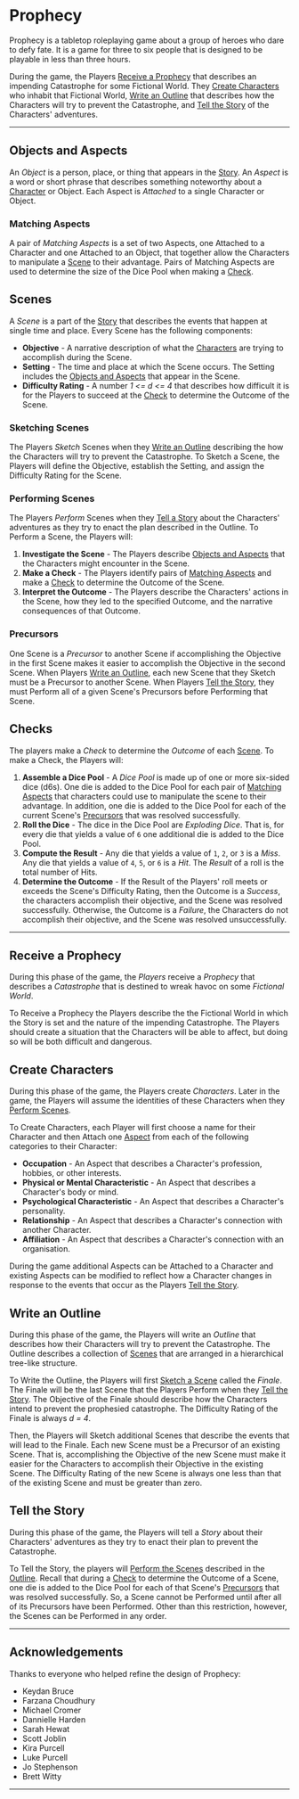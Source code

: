# Prophecy
Prophecy is a tabletop roleplaying game about a group of heroes who dare to defy fate. It is a game for three to six people that is designed to be playable in less than three hours.

During the game, the Players [Receive a Prophecy](#receive-a-prophecy) that describes an impending Catastrophe for some Fictional World.
They [Create Characters](#create-characters) who inhabit that Fictional World, [Write an Outline](#write-an-outline) that describes how the Characters will try to prevent the Catastrophe, and [Tell the Story](#tell-the-story) of the Characters' adventures.

---

## Objects and Aspects
An _Object_ is a person, place, or thing that appears in the [Story](#tell-the-story).
An _Aspect_ is a word or short phrase that describes something noteworthy about a [Character](#create-characters) or Object.
Each Aspect is _Attached_ to a single Character or Object.

### Matching Aspects
A pair of _Matching Aspects_ is a set of two Aspects, one Attached to a Character and one Attached to an Object, that together allow the Characters to manipulate a [Scene](#scenes) to their advantage.
Pairs of Matching Aspects are used to determine the size of the Dice Pool when making a [Check](#checks).

<!-- #### Example
Recall that in the previous example, the Characters were trying to convince a guard to let them through a checkpoint and that the Aspect "Sterling Reputation" is Attached to the guard who is on duty when the Characters arrive.
The Aspect "Silver Tongue" is Attached to one of the Characters.
If the Players agree that this combination of Aspects might allow the characters to manipulate the Scene to their advantage, perhaps by suggesting that he guard might be amenable to accepting a bribe offered by the Character, then together they would constitute a pair of Matching Aspects. -->

## Scenes
A _Scene_ is a part of the [Story](#tell-the-story) that describes the events that happen at single time and place.
Every Scene has the following components:
  - __Objective__ -
    A narrative description of what the [Characters](#create-characters) are trying to accomplish during the Scene.
  - __Setting__ -
    The time and place at which the Scene occurs. The Setting includes the [Objects and Aspects](#objects-and-aspects) that appear in the Scene.
  - __Difficulty Rating__ -
    A number _1 <= d <= 4_ that describes how difficult it is for the Players to succeed at the [Check](#checks) to determine the Outcome of the Scene.

<!-- #### Example
The Characters want to cross the border between two neighbouring kingdoms. It is dusk when they make their way to a "Remote" border crossing on the outskirts of a small town. The border is patrolled by a detachment of soldiers from the "Local Militia". The soldier on duty when the Characters arrive is well-known in town to have a "Sterling Reputation". The guards are on "High Alert" and it will be fairly difficult for the Characters to convince the guard on duty to let them through the checkpoint. The Difficulty Rating of the scene is _d = 3_. -->

### Sketching Scenes
The Players _Sketch_ Scenes when they [Write an Outline](#write-an-outline) describing the how the Characters will try to prevent the Catastrophe. To Sketch a Scene, the Players will define the Objective, establish the Setting, and assign the Difficulty Rating for the Scene.

### Performing Scenes
The Players _Perform_ Scenes when they [Tell a Story](#tell-the-story) about the Characters' adventures as they try to enact the plan described in the Outline. To Perform a Scene, the Players will:
   1. __Investigate the Scene__ -
     The Players describe [Objects and Aspects](#objects-and-aspects) that the Characters might encounter in the Scene.
   2. __Make a Check__ -
     The Players identify pairs of [Matching Aspects](#matching-aspects) and make a [Check](#checks) to determine the Outcome of the Scene.
   3. __Interpret the Outcome__ -
     The Players describe the Characters' actions in the Scene, how they led to the specified Outcome, and the narrative consequences of that Outcome.  

### Precursors
One Scene is a _Precursor_ to another Scene if accomplishing the Objective in the first Scene makes it easier to accomplish the Objective in the second Scene. When Players [Write an Outline](#write-an-outline), each new Scene that they Sketch must be a Precursor to another Scene. When Players [Tell the Story](#tell-the-story), they must Perform all of a given Scene's Precursors before Performing that Scene.

## Checks
The players make a _Check_ to determine the _Outcome_ of each [Scene](#scenes).
To make a Check, the Players will:
   1. __Assemble a Dice Pool__ -
      A _Dice Pool_ is made up of one or more six-sided dice (d6s).
      One die is added to the Dice Pool for each pair of [Matching Aspects](#matching-aspects) that characters could use to manipulate the scene to their advantage.
      In addition, one die is added to the Dice Pool for each of the current Scene's [Precursors](#Precursors) that was resolved successfully.
   2. __Roll the Dice__ -
      The dice in the Dice Pool are _Exploding Dice_.
      That is, for every die that yields a value of `6` one additional die is added to the Dice Pool.
   3. __Compute the Result__ -
      Any die that yields a value of `1`, `2`, or `3` is a _Miss_.
      Any die that yields a value of `4`, `5`, or `6` is a _Hit_.
      The _Result_ of a roll is the total number of Hits.
   4. __Determine the Outcome__ -
      If the Result of the Players' roll meets or exceeds the Scene's Difficulty Rating, then the Outcome is a _Success_, the characters accomplish their objective, and the Scene was resolved successfully.
      Otherwise, the Outcome is a _Failure_, the Characters do not accomplish their objective, and the Scene was resolved unsuccessfully.

<!-- #### Example
The Players are making a Check to determine the Outcome of a Scene that has a Difficulty Rating of _d = 3_.
The Players have identified three pairs of [Matching Aspects](#objects-and-aspects) while Performing the Scene and earned two Reward Dice in the Scenes immediately upstream of the current Scene.
Therefore, the Dice Pool consists of five dice.
When rolled, these dice yield the values {`3`, `6`, `5`, `1`, `6`}.
Because two of the dice yielded a value of `6`, two additional dice are added to the pool.
When rolled, these dice yield the values {`2`,`6`}.
Because one of the dice yielded a value of `6`, one additional die is added to the pool.
When rolled, this die yields the value {`4`}.
So, this roll yields the values {`3`, `6`, `5`, `1`, `6`, `2`, `6`, `4`}.
The Result of this roll is five Hits.
This Result exceeds the Difficulty Rating of the Scene so the Outcome of the Check is a Success.    -->

---

## Receive a Prophecy
During this phase of the game, the _Players_ receive a _Prophecy_ that describes a _Catastrophe_ that is destined to wreak havoc on some _Fictional World_.

To Receive a Prophecy the Players describe the the Fictional World in which the Story is set and the nature of the impending Catastrophe.
The Players should create a situation that the Characters will be able to affect, but doing so will be both difficult and dangerous.

<!-- To Receive the Prophecy, the Players will roll a six-sided die (1d6) to select a random Genre from the [Genre Table](#genre-table) and then roll a six-sided die (1d6) to select a random Catastrophe from the [Catastrophe Table](#catastrophe-table).

### Genre Table
  1. Fantasy
  2. Science Fiction
  3. Horror
  4. Romance
  5. Adventure
  6. Mystery

### Catastrophe Table
  1. War
  2. Revolution
  3. Disease
  4. Natural Disaster
  5. Resource Depletion
  6. Climate Change -->

## Create Characters
During this phase of the game, the Players create _Characters_.
Later in the game, the Players will assume the identities of these Characters when they [Perform Scenes](#performing-scenes).

To Create Characters, each Player will first choose a name for their Character and then Attach one [Aspect](#objects-and-aspects) from each of the following categories to their Character:
   - __Occupation__ -
     An Aspect that describes a Character's profession, hobbies, or other interests.
   - __Physical or Mental Characteristic__ -
     An Aspect that describes a Character's body or mind.
   - __Psychological Characteristic__ -
     An Aspect that describes a Character's personality.
   - __Relationship__ -
     An Aspect that describes a Character's connection with another Character.
   - __Affiliation__ -
     An Aspect that describes a Character's connection with an organisation.

During the game additional Aspects can be Attached to a Character and existing Aspects can be modified to reflect how a Character changes in response to the events that occur as the Players [Tell the Story](#tell-the-story).

## Write an Outline
During this phase of the game, the Players will write an _Outline_ that describes how their Characters will try to prevent the Catastrophe.
The Outline describes a collection of [Scenes](#scenes) that are arranged in a hierarchical tree-like structure.

To Write the Outline, the Players will first [Sketch a Scene](#sketching-scenes) called the _Finale_.
The Finale will be the last Scene that the Players Perform when they [Tell the Story](#tell-the-story).
The Objective of the Finale should describe how the Characters intend to prevent the prophesied catastrophe.
The Difficulty Rating of the Finale is always _d = 4_.

Then, the Players will Sketch additional Scenes that describe the events that will lead to the Finale.
Each new Scene must be a Precursor of an existing Scene.
That is, accomplishing the Objective of the new Scene must make it easier for the Characters to accomplish their Objective in the existing Scene.
The Difficulty Rating of the new Scene is always one less than that of the existing Scene and must be greater than zero.


<!-- #### Example
```mermaid
graph TB;
  n0("Destroy the Death Star (4)");
  n0 ---- n1("Engage the enemy fighters (3)");
  n0 ----- n2("Find a critical weakness (3)");
           n2 --- n4("Rescue Princess Leia (2)");
           n2 ---- n5("Deliver the schematics to the rebels (2)");
                   n5 ---- n7("Find Obi-Wan Kenobi (1)");
  n0 --- n3("Use The Force (3)");
         n3 ------- n6("Train to become a Jedi (2)");
```

--- -->

## Tell the Story
During this phase of the game, the Players will tell a _Story_ about their Characters' adventures as they try to enact their plan to prevent the Catastrophe.

To Tell the Story, the players will [Perform the Scenes](#performing-scenes) described in the [Outline](#write-an-outline). Recall that during a [Check](#checks) to determine the Outcome of a Scene, one die is added to the Dice Pool for each of that Scene's [Precursors](#precursors) that was resolved successfully.
So, a Scene cannot be Performed until after all of its Precursors have been Performed. Other than this restriction, however, the Scenes can be Performed in any order.

---

<!-- ## Time Limits
The Story should be tightly focused on the Finale.
To encourage this kind of storytelling, the Players should adhere to the following guiding principles:
   - __Short Scenes__ -
     Each Scene should be Performed in no more than eight minutes of real time.
   - __Simple Structures__ -
     The [Outline](#outline) should consist of no more than eight [Scenes](#scenes).

--- -->

## Acknowledgements
Thanks to everyone who helped refine the design of Prophecy:
  - Keydan Bruce
  - Farzana Choudhury
  - Michael Cromer
  - Dannielle Harden
  - Sarah Hewat
  - Scott Joblin
  - Kira Purcell
  - Luke Purcell
  - Jo Stephenson
  - Brett Witty

---
